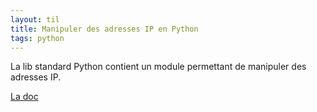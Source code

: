 ```yaml
---
layout: til
title: Manipuler des adresses IP en Python
tags: python
---
```


La lib standard Python contient un module permettant de manipuler des adresses IP.

[La doc](https://docs.python.org/3/library/ipaddress.html)
